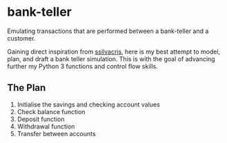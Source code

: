 # bank-teller
Emulating transactions that are performed between a bank-teller and a customer.

Gaining direct inspiration from [ssilvacris](https://github.com/ssilvacris/Finance-Projects/blob/master/bank_teller_Cris.ipynb), here is my best attempt to model, plan, and draft a bank teller simulation. This is with the goal of advancing further my Python 3 functions and control flow skills. 

## The Plan

1. Initialise the savings and checking account values
2. Check balance function
3. Deposit function
4. Withdrawal function
5. Transfer between accounts
